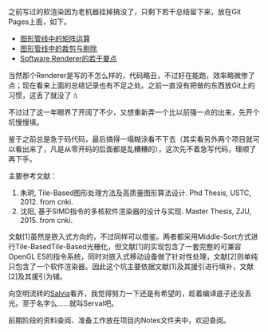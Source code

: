 之前写过的软渲染因为老机器挂掉搞没了，只剩下若干总结留下来，放在Git Pages上面，如下。

* [图形管线中的矩阵运算](http://solaxu.github.io/2015/12/31/%E5%9B%BE%E5%BD%A2%E7%AE%A1%E7%BA%BF%E4%B8%AD%E7%9A%84%E7%9F%A9%E9%98%B5%E8%BF%90%E7%AE%97/)
* [图形管线中的裁剪与剔除](http://solaxu.github.io/2016/01/03/%E5%9B%BE%E5%BD%A2%E7%AE%A1%E7%BA%BF%E4%B8%AD%E7%9A%84%E8%A3%81%E5%89%AA%E4%B8%8E%E5%89%94%E9%99%A4/)
* [Software Renderer的若干要点](http://solaxu.github.io/2016/02/17/Software-Renderer/)


当然那个Renderer是写的不怎么样的，代码略丑，不过好在能跑，效率略微惨了点；现在看来上面的总结记录也有不足之处。之前一直没有把做的东西放Git上的习惯，这丢了就没了 :\

不过过了这一年眼界了开阔了不少，又想重新弄一个比以前强一点的出来，先开个坑慢慢填。

鉴于之前总是急于码代码，最后搞得一塌糊涂看不下去（其实看另外两个项目就可以看出来了，凡是从零开码的后面都是乱糟糟的），这次先不着急写代码，理顺了再下手。

主要参考文献：

1. 朱玥, Tile-Based图形处理方法及高质量图形算法设计. Phd Thesis, USTC, 2012. from cnki.
2. 沈阳, 基于SIMD指令的多核软件渲染器的设计与实现. Master Thesis, ZJU, 2015. from cnki.

文献[1]虽然是嵌入式方向的，不过同样可以借鉴。两者都采用Middle-Sort方式进行Tile-BasedTile-Based光栅化，但文献[1]的实现包含了一套完整的可兼容OpenGL ES的指令系统，同时对嵌入式移动设备做了针对性处理，文献[2]则单纯只包含了一个软件渲染器。因此这个坑主要依据文献[1]及其援引进行填补，文献[2]及其援引为辅。

向空明流转的[Salvia](https://github.com/wuye9036/SalviaRenderer)看齐，我觉得努力一下还是有希望的，趁着编译底子还没丢光。至于名字么……就叫Serval吧。

前期阶段的资料查阅、准备工作放在项目内Notes文件夹中，欢迎查阅。